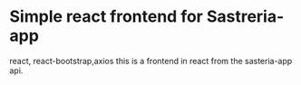 # Simple react frontend for Sastreria-app
react, react-bootstrap,axios
this is a frontend in react from the sasteria-app api.


